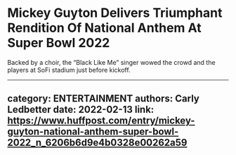 # Mickey Guyton Delivers Triumphant Rendition Of National Anthem At Super Bowl 2022

Backed by a choir, the “Black Like Me” singer wowed the crowd and the players at SoFi stadium just before kickoff.

---
category: ENTERTAINMENT
authors: Carly Ledbetter
date: 2022-02-13
link: https://www.huffpost.com/entry/mickey-guyton-national-anthem-super-bowl-2022_n_6206b6d9e4b0328e00262a59
---
